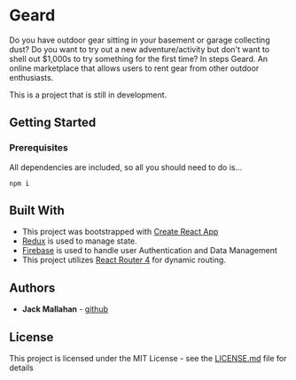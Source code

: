 
# Geard
Do you have outdoor gear sitting in your basement or garage collecting dust? Do you want to try out a new adventure/activity but don't want to shell out $1,000s to try something for the first time? In steps Geard. An online marketplace that allows users to rent gear from other outdoor enthusiasts. 

This is a project that is still in development.

## Getting Started




### Prerequisites

All dependencies are included, so all you should need to do is...

```
npm i
```

## Built With

* This project was bootstrapped with [Create React App](https://github.com/facebookincubator/create-react-app)
* [Redux](https://github.com/reactjs/redux) is used to manage state.
* [Firebase](https://firebase.google.com/) is used to handle user Authentication and Data Management
* This project utilizes [React Router 4](https://github.com/ReactTraining/react-router) for dynamic routing.

## Authors

* **Jack Mallahan** - [github](https://github.com/jackmallahan)

## License

This project is licensed under the MIT License - see the [LICENSE.md](LICENSE.md) file for details

